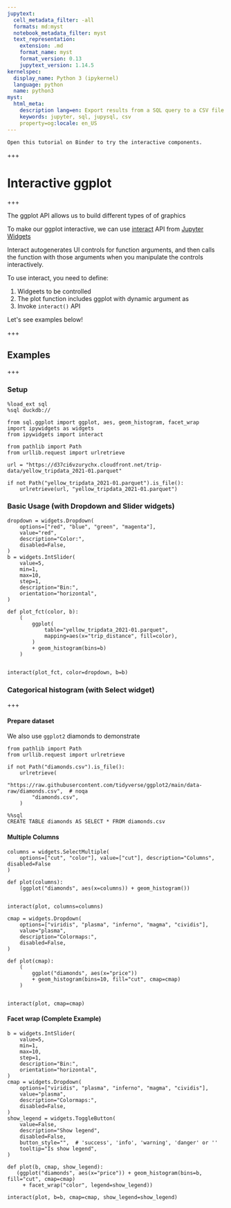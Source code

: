 ```yaml
---
jupytext:
  cell_metadata_filter: -all
  formats: md:myst
  notebook_metadata_filter: myst
  text_representation:
    extension: .md
    format_name: myst
    format_version: 0.13
    jupytext_version: 1.14.5
kernelspec:
  display_name: Python 3 (ipykernel)
  language: python
  name: python3
myst:
  html_meta:
    description lang=en: Export results from a SQL query to a CSV file from Jupyter
    keywords: jupyter, sql, jupysql, csv
    property=og:locale: en_US
---
```


```{note}
Open this tutorial on Binder to try the interactive components.
```

+++

# Interactive ggplot

+++

The ggplot API allows us to build different types of of graphics

To make our ggplot interactive, we can use [interact](https://ipywidgets.readthedocs.io/en/stable/examples/Using%20Interact.html#using-interact) API from [Jupyter Widgets](https://ipywidgets.readthedocs.io/en/stable/index.html#jupyter-widgets)

Interact autogenerates UI controls for function arguments, and then calls the function with those arguments when you manipulate the controls interactively.

To use interact, you need to define:

1. Widgeets to be controlled
2. The plot function includes ggplot with dynamic argument as
3. Invoke `interact()` API

Let's see examples below!

+++

## Examples

+++

### Setup

```{code-cell} ipython3
%load_ext sql
%sql duckdb://
```

```{code-cell} ipython3
from sql.ggplot import ggplot, aes, geom_histogram, facet_wrap
import ipywidgets as widgets
from ipywidgets import interact
```

```{code-cell} ipython3
from pathlib import Path
from urllib.request import urlretrieve

url = "https://d37ci6vzurychx.cloudfront.net/trip-data/yellow_tripdata_2021-01.parquet"

if not Path("yellow_tripdata_2021-01.parquet").is_file():
    urlretrieve(url, "yellow_tripdata_2021-01.parquet")
```

### Basic Usage (with Dropdown and Slider widgets)

```{code-cell} ipython3
dropdown = widgets.Dropdown(
    options=["red", "blue", "green", "magenta"],
    value="red",
    description="Color:",
    disabled=False,
)
b = widgets.IntSlider(
    value=5,
    min=1,
    max=10,
    step=1,
    description="Bin:",
    orientation="horizontal",
)
```

```{code-cell} ipython3
def plot_fct(color, b):
    (
        ggplot(
            table="yellow_tripdata_2021-01.parquet",
            mapping=aes(x="trip_distance", fill=color),
        )
        + geom_histogram(bins=b)
    )


interact(plot_fct, color=dropdown, b=b)
```

### Categorical histogram (with Select widget)

+++

#### Prepare dataset

We also use `ggplot2` diamonds to demonstrate

```{code-cell} ipython3
from pathlib import Path
from urllib.request import urlretrieve

if not Path("diamonds.csv").is_file():
    urlretrieve(
        "https://raw.githubusercontent.com/tidyverse/ggplot2/main/data-raw/diamonds.csv",  # noqa
        "diamonds.csv",
    )
```

```{code-cell} ipython3
%%sql
CREATE TABLE diamonds AS SELECT * FROM diamonds.csv
```

#### Multiple Columns

```{code-cell} ipython3
columns = widgets.SelectMultiple(
    options=["cut", "color"], value=["cut"], description="Columns", disabled=False
)
```

```{code-cell} ipython3
def plot(columns):
    (ggplot("diamonds", aes(x=columns)) + geom_histogram())


interact(plot, columns=columns)
```

```{code-cell} ipython3
cmap = widgets.Dropdown(
    options=["viridis", "plasma", "inferno", "magma", "cividis"],
    value="plasma",
    description="Colormaps:",
    disabled=False,
)
```

```{code-cell} ipython3
def plot(cmap):
    (
        ggplot("diamonds", aes(x="price"))
        + geom_histogram(bins=10, fill="cut", cmap=cmap)
    )


interact(plot, cmap=cmap)
```

#### Facet wrap (Complete Example)

```{code-cell} ipython3
b = widgets.IntSlider(
    value=5,
    min=1,
    max=10,
    step=1,
    description="Bin:",
    orientation="horizontal",
)
cmap = widgets.Dropdown(
    options=["viridis", "plasma", "inferno", "magma", "cividis"],
    value="plasma",
    description="Colormaps:",
    disabled=False,
)
show_legend = widgets.ToggleButton(
    value=False,
    description="Show legend",
    disabled=False,
    button_style="",  # 'success', 'info', 'warning', 'danger' or ''
    tooltip="Is show legend",
)
```

```{code-cell} ipython3
def plot(b, cmap, show_legend):
   (ggplot("diamonds", aes(x="price")) + geom_histogram(bins=b, fill="cut", cmap=cmap)
     + facet_wrap("color", legend=show_legend))
```

```{code-cell} ipython3
interact(plot, b=b, cmap=cmap, show_legend=show_legend)
```

```{code-cell} ipython3

```
